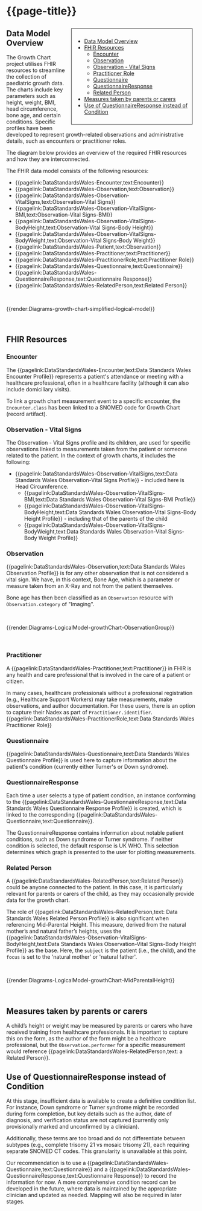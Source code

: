 # {{page-title}}

<div style="float:right;border:1px;border-style:solid;padding:10px;margin:10px;width:300px;">

  - [Data Model Overview](#data-model-overview)
  - [FHIR Resources](#fhir-resources)
    * [Encounter](#encounter)
    * [Observation](#observation)
    * [Observation - Vital Signs](#observation-vital-signs)
    * [Practitioner Role](#practitioner-role)
    * [Questionnaire](#questionnaire)
    * [QuestionnaireResponse](#questionnaireresponse)
    * [Related Person](#related-person)
  - [Measures taken by parents or carers](#measures-taken-by-parents-carer)
  - [Use of QuestionnaireResponse instead of Condition](#use-of-questionnaireresponse-instead-of-condition)
</div>

## Data Model Overview
The Growth Chart project utilises FHIR resources to streamline the collection of paediatric growth data. The charts include key parameters such as height, weight, BMI, head circumference, bone age, and certain conditions.
Specific profiles have been developed to represent growth-related observations and administrative details, such as encounters or practitioner roles.

The diagram below provides an overview of the required FHIR resources and how they are interconnected.

The FHIR data model consists of the following resources: 
* {{pagelink:DataStandardsWales-Encounter,text:Encounter}} 
* {{pagelink:DataStandardsWales-Observation,text:Observation}}
* {{pagelink:DataStandardsWales-Observation-VitalSigns,text:Observation-Vital Signs}}
* {{pagelink:DataStandardsWales-Observation-VitalSigns-BMI,text:Observation-Vital Signs-BMI}}
* {{pagelink:DataStandardsWales-Observation-VitalSigns-BodyHeight,text:Observation-Vital Signs-Body Height}}
* {{pagelink:DataStandardsWales-Observation-VitalSigns-BodyWeight,text:Observation-Vital Signs-Body Weight}}
* {{pagelink:DataStandardsWales-Patient,text:Observation}}
* {{pagelink:DataStandardsWales-Practitioner,text:Practitioner}}
* {{pagelink:DataStandardsWales-PractitionerRole,text:Practitioner Role}}
* {{pagelink:DataStandardsWales-Questionnaire,text:Questionnaire}}
* {{pagelink:DataStandardsWales-QuestionnaireResponse,text:Questionnaire Response}}
* {{pagelink:DataStandardsWales-RelatedPerson,text:Related Person}}


<br>

{{render:Diagrams-growth-chart-simplified-logical-model}}

<br />


## FHIR Resources

### Encounter
The {{pagelink:DataStandardsWales-Encounter,text:Data Standards Wales Encounter Profile}} represents a patient's attendance or meeting with a healthcare professional, often in a healthcare facility (although it can also include domiciliary visits). 

To link a growth chart measurement event to a specific encounter, the `Encounter.class` has been linked to a SNOMED code for Growth Chart (record artifact).

### Observation - Vital Signs

The Observation - Vital Signs profile and its children, are used for specific observations linked to measurements taken from the patient or someone related to the patient. In the context of growth charts, it includes the following:

* {{pagelink:DataStandardsWales-Observation-VitalSigns,text:Data Standards Wales Observation-Vital Signs Profile}} - included here is Head Circumference.
  * {{pagelink:DataStandardsWales-Observation-VitalSigns-BMI,text:Data Standards Wales Observation-Vital Signs-BMI Profile}}
  * {{pagelink:DataStandardsWales-Observation-VitalSigns-BodyHeight,text:Data Standards Wales Observation-Vital Signs-Body Height Profile}}  - including that of the parents of the child
  * {{pagelink:DataStandardsWales-Observation-VitalSigns-BodyWeight,text:Data Standards Wales Observation-Vital Signs-Body Weight Profile}}


### Observation 
{{pagelink:DataStandardsWales-Observation,text:Data Standards Wales Observation Profile}} is for any other observation that is not considered a vital sign. We have, in this context, Bone Age, which is a parameter or measure taken from an X-Ray and not from the patient themselves. 

Bone age has then been classified as an `Observation` resource with `Observation.category` of "Imaging".

<br>

{{render:Diagrams-LogicalModel-growthChart-ObservationGroup}}

<br />


### Practitioner
A {{pagelink:DataStandardsWales-Practitioner,text:Practitioner}} in FHIR is any health and care professional that is involved in the care of a patient or citizen. 

In many cases, healthcare professionals without a professional registration (e.g., Healthcare Support Workers) may take measurements, make observations, and author documentation. For these users, there is an option to capture their Nadex as part of `Practitioner.identifier`.
{{pagelink:DataStandardsWales-PractitionerRole,text:Data Standards Wales Practitioner Role}}

### Questionnaire
{{pagelink:DataStandardsWales-Questionnaire,text:Data Standards Wales Questionnaire Profile}} is used here to capture information about the patient's condition (currently either Turner's or Down syndrome). 


### QuestionnaireResponse
Each time a user selects a type of patient condition, an instance conforming to the {{pagelink:DataStandardsWales-QuestionnaireResponse,text:Data Standards Wales Questionnaire Response Profile}} is created, which is linked to the corresponding {{pagelink:DataStandardsWales-Questionnaire,text:Questionnaire}}. 

The QuestionnaireResponse contains information about notable patient conditions, such as Down syndrome or Turner syndrome. If neither condition is selected, the default response is UK WHO. This selection determines which graph is presented to the user for plotting measurements.


### Related Person
A {{pagelink:DataStandardsWales-RelatedPerson,text:Related Person}} could be anyone connected to the patient. In this case, it is particularly relevant for parents or carers of the child, as they may occasionally provide data for the growth chart.

The role of {{pagelink:DataStandardsWales-RelatedPerson,text: Data Standards Wales Related Person Profile}} is also significant when referencing Mid-Parental Height. This measure, derived from the natural mother’s and natural father’s heights, uses the {{pagelink:DataStandardsWales-Observation-VitalSigns-BodyHeight,text:Data Standards Wales Observation-Vital Signs-Body Height Profile}} as the base. Here, the `subject` is the patient (i.e., the child), and the `focus` is set to the 'natural mother' or 'natural father'.

<br>

{{render:Diagrams-LogicalModel-growthChart-MidParentalHeight}}

<br />

## Measures taken by parents or carers
A child’s height or weight may be measured by parents or carers who have received training from healthcare professionals. It is important to capture this on the form, as the author of the form might be a healthcare professional, but the `Observation.performer` for a specific measurement would reference {{pagelink:DataStandardsWales-RelatedPerson,text: a Related Person}}.

## Use of QuestionnaireResponse instead of Condition
At this stage, insufficient data is available to create a definitive condition list. For instance, Down syndrome or Turner syndrome might be recorded during form completion, but key details such as the author, date of diagnosis, and verification status are not captured (currently only provisionally marked and unconfirmed by a clinician).

Additionally, these terms are too broad and do not differentiate between subtypes (e.g., complete trisomy 21 vs mosaic trisomy 21), each requiring separate SNOMED CT codes. This granularity is unavailable at this point.

Our recommendation is to use a {{pagelink:DataStandardsWales-Questionnaire,text:Questionnaire}} and a {{pagelink:DataStandardsWales-QuestionnaireResponse,text:Questionnaire Response}} to record the information for now. A more comprehensive condition record can be developed in the future, where data is maintained by the appropriate clinician and updated as needed. Mapping will also be required in later stages.


